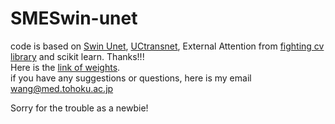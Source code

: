 # SMESwin-unet

code is based on [Swin Unet](https://github.com/HuCaoFighting/Swin-Unet), [UCtransnet](https://github.com/McGregorWwww/UCTransNet),  External Attention from [fighting cv library](https://github.com/xmu-xiaoma666/External-Attention-pytorch) and scikit learn. Thanks!!!   
Here is the [link of weights](https://www.dropbox.com/sh/7e5gv2rd6tfoiam/AADrgfdMJkUgiSdZW2dbMH-Za?dl=0).  
if you have any suggestions or questions, here is my email wang@med.tohoku.ac.jp

Sorry for the trouble as a newbie!
